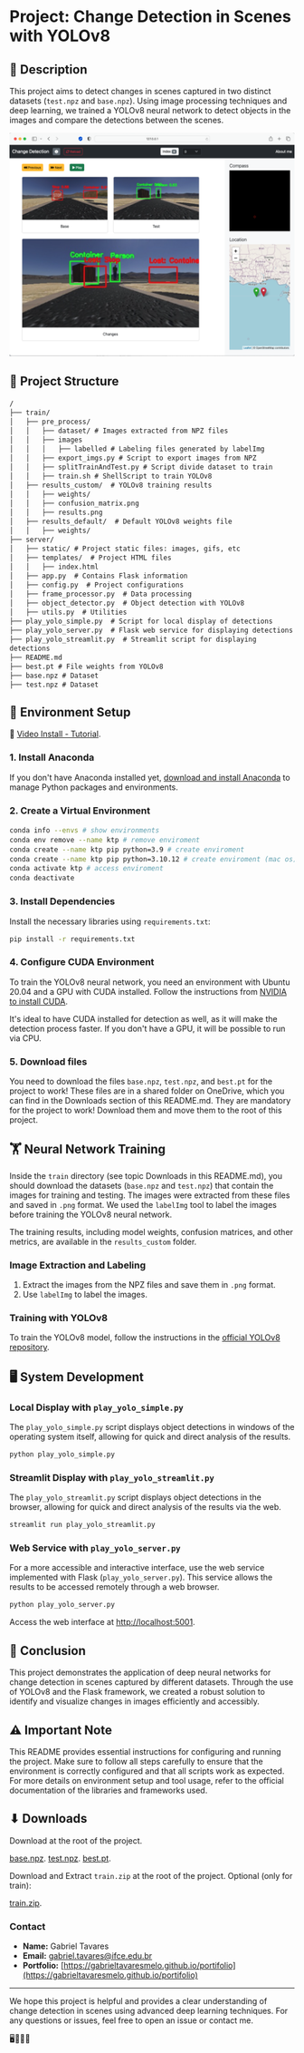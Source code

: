 # Project: Change Detection in Scenes with YOLOv8

## 📄 Description

This project aims to detect changes in scenes captured in two distinct datasets (`test.npz` and `base.npz`). Using image processing techniques and deep learning, we trained a YOLOv8 neural network to detect objects in the images and compare the detections between the scenes.

![Alt text](sample_app.png?raw=true "MyApp")

## 📂 Project Structure

```
/
├── train/
│   ├── pre_process/
│   │   ├── dataset/ # Images extracted from NPZ files
│   │   ├── images 
│   │   │   ├── labelled # Labeling files generated by labelImg
│   │   ├── export_imgs.py # Script to export images from NPZ
│   │   ├── splitTrainAndTest.py # Script divide dataset to train
│   │   ├── train.sh # ShellScript to train YOLOv8
│   ├── results_custom/  # YOLOv8 training results
│   │   ├── weights/
│   │   ├── confusion_matrix.png
│   │   ├── results.png
│   ├── results_default/  # Default YOLOv8 weights file
│   │   ├── weights/
├── server/
│   ├── static/ # Project static files: images, gifs, etc
│   ├── templates/  # Project HTML files
│   │   ├── index.html
│   ├── app.py  # Contains Flask information
│   ├── config.py  # Project configurations
│   ├── frame_processor.py  # Data processing
│   ├── object_detector.py  # Object detection with YOLOv8
│   ├── utils.py  # Utilities
├── play_yolo_simple.py  # Script for local display of detections
├── play_yolo_server.py  # Flask web service for displaying detections
├── play_yolo_streamlit.py  # Streamlit script for displaying detections
├── README.md
├── best.pt # File weights from YOLOv8
├── base.npz # Dataset 
├── test.npz # Dataset 
```

## 🚀 Environment Setup

🎦 [Video Install - Tutorial](https://youtu.be/4AJugbmB5BE).

### 1. Install Anaconda

If you don't have Anaconda installed yet, [download and install Anaconda](https://www.anaconda.com/products/distribution#download-section) to manage Python packages and environments.

### 2. Create a Virtual Environment

```bash
conda info --envs # show environments
conda env remove --name ktp # remove enviroment
conda create --name ktp pip python=3.9 # create enviroment
conda create --name ktp pip python=3.10.12 # create enviroment (mac os)
conda activate ktp # access enviroment
conda deactivate
```

### 3. Install Dependencies

Install the necessary libraries using `requirements.txt`:

```bash
pip install -r requirements.txt
```

### 4. Configure CUDA Environment

To train the YOLOv8 neural network, you need an environment with Ubuntu 20.04 and a GPU with CUDA installed. Follow the instructions from [NVIDIA to install CUDA](https://developer.nvidia.com/cuda-downloads).

It's ideal to have CUDA installed for detection as well, as it will make the detection process faster. If you don't have a GPU, it will be possible to run via CPU.

### 5. Download files

You need to download the files `base.npz`, `test.npz`, and `best.pt` for the project to work! These files are in a shared folder on OneDrive, which you can find in the Downloads section of this README.md. They are mandatory for the project to work! Download them and move them to the root of this project.

## 🏋️ Neural Network Training

Inside the `train` directory (see topic Downloads in this README.md), you should download the datasets (`base.npz` and `test.npz`) that contain the images for training and testing. The images were extracted from these files and saved in `.png` format. We used the `labelImg` tool to label the images before training the YOLOv8 neural network.

The training results, including model weights, confusion matrices, and other metrics, are available in the `results_custom` folder.

### Image Extraction and Labeling

1. Extract the images from the NPZ files and save them in `.png` format.
2. Use `labelImg` to label the images.

### Training with YOLOv8

To train the YOLOv8 model, follow the instructions in the [official YOLOv8 repository](https://github.com/ultralytics/yolov8).

## 🖥️ System Development

### Local Display with `play_yolo_simple.py`

The `play_yolo_simple.py` script displays object detections in windows of the operating system itself, allowing for quick and direct analysis of the results.

```bash
python play_yolo_simple.py
```

### Streamlit Display with `play_yolo_streamlit.py`

The `play_yolo_streamlit.py` script displays object detections in the browser, allowing for quick and direct analysis of the results via the web.

```bash
streamlit run play_yolo_streamlit.py
```

### Web Service with `play_yolo_server.py`

For a more accessible and interactive interface, use the web service implemented with Flask (`play_yolo_server.py`). This service allows the results to be accessed remotely through a web browser.

```bash
python play_yolo_server.py
```

Access the web interface at [http://localhost:5001](http://localhost:5001).

## 📝 Conclusion

This project demonstrates the application of deep neural networks for change detection in scenes captured by different datasets. Through the use of YOLOv8 and the Flask framework, we created a robust solution to identify and visualize changes in images efficiently and accessibly.

## ⚠️ Important Note

This README provides essential instructions for configuring and running the project. Make sure to follow all steps carefully to ensure that the environment is correctly configured and that all scripts work as expected. For more details on environment setup and tool usage, refer to the official documentation of the libraries and frameworks used.

## ⬇ Downloads

Download at the root of the project.

[base.npz](https://1drv.ms/u/s!ArAJOiCdbV7IirQHfobggiHMaDLPeA?e=Mvbgop).
[test.npz](https://1drv.ms/u/s!ArAJOiCdbV7IirQI1GNgD8O1Sek7oA?e=sZ5VFk).
[best.pt](https://1drv.ms/u/s!ArAJOiCdbV7IirQgYV9ZWmP0Xr_DRw?e=rRd133).

Download and Extract `train.zip` at the root of the project. Optional (only for train):

[train.zip](https://1drv.ms/u/s!ArAJOiCdbV7IirQ3_IVEV0kzmNYaVA?e=asyCQi).

### Contact

- **Name:** Gabriel Tavares
- **Email:** gabriel.tavares@ifce.edu.br
- **Portfolio:** [https://gabrieltavaresmelo.github.io/portifolio](https://gabrieltavaresmelo.github.io/portifolio)

---

We hope this project is helpful and provides a clear understanding of change detection in scenes using advanced deep learning techniques. For any questions or issues, feel free to open an issue or contact me.

🖥️👩‍💻🚀
